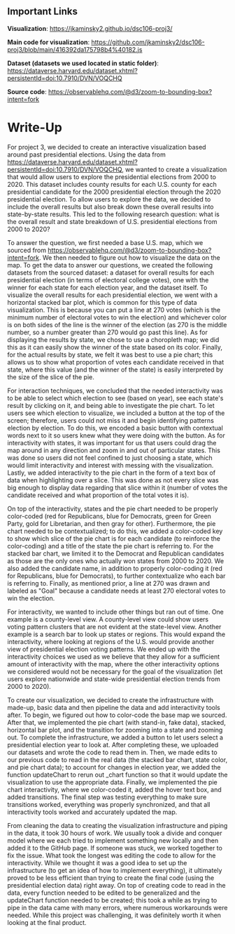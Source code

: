 ## Important Links

**Visualization**: https://jkaminsky2.github.io/dsc106-proj3/

**Main code for visualization**: https://github.com/jkaminsky2/dsc106-proj3/blob/main/416392da175798b4%40182.js

**Dataset (datasets we used located in static folder)**: https://dataverse.harvard.edu/dataset.xhtml?persistentId=doi:10.7910/DVN/VOQCHQ

**Source code**: https://observablehq.com/@d3/zoom-to-bounding-box?intent=fork

# Write-Up

For project 3, we decided to create an interactive visualization based around past presidential elections. Using the data from https://dataverse.harvard.edu/dataset.xhtml?persistentId=doi:10.7910/DVN/VOQCHQ, we wanted to create a visualization that would allow users to explore the presidential elections from 2000 to 2020. This dataset includes county results for each U.S. county for each presidential candidate for the 2000 presidential election through the 2020 presidential election. To allow users to explore the data, we decided to include the overall results but also break down these overall results into state-by-state results. This led to the following research question: what is the overall result and state breakdown of U.S. presidential elections from 2000 to 2020? 

To answer the question, we first needed a base U.S. map, which we sourced from https://observablehq.com/@d3/zoom-to-bounding-box?intent=fork. We then needed to figure out how to visualize the data on the map. To get the data to answer our questions, we created the following datasets from the sourced dataset: a dataset for overall results for each presidential election (in terms of electoral college votes), one with the winner for each state for each election year, and the dataset itself. To visualize the overall results for each presidential election, we went with a horizontal stacked bar plot, which is common for this type of data visualization. This is because you can put a line at 270 votes (which is the minimum number of electoral votes to win the election) and whichever color is on both sides of the line is the winner of the election (as 270 is the middle number, so a number greater than 270 would go past this line). As for displaying the results by state, we chose to use a choropleth map; we did this as it can easily show the winner of the state based on its color. Finally, for the actual results by state, we felt it was best to use a pie chart; this allows us to show what proportion of votes each candidate received in that state, where this value (and the winner of the state) is easily interpreted by the size of the slice of the pie.

For interaction techniques, we concluded that the needed interactivity was to be able to select which election to see (based on year), see each state's result by clicking on it, and being able to investigate the pie chart. To let users see which election to visualize, we included a button at the top of the screen; therefore, users could not miss it and begin identifying patterns election by election. To do this, we encoded a basic button with contextual words next to it so users knew what they were doing with the button. As for interactivity with states, it was important for us that users could drag the map around in any direction and zoom in and out of particular states. This was done so users did not feel confined to just choosing a state, which would limit interactivity and interest with messing with the visualization. Lastly, we added interactivity to the pie chart in the form of a text box of data when highlighting over a slice. This was done as not every slice was big enough to display data regarding that slice within it (number of votes the candidate received and what proportion of the total votes it is).

On top of the interactivity, states and the pie chart needed to be properly color-coded (red for Republicans, blue for Democrats, green for Green Party, gold for Libretarian, and then gray for other). Furthermore, the pie chart needed to be contextualized; to do this, we added a color-coded key to show which slice of the pie chart is for each candidate (to reinforce the color-coding) and a title of the state the pie chart is referring to. For the stacked bar chart, we limited it to the Democrat and Republican candidates as those are the only ones who actually won states from 2000 to 2020. We also added the candidate name, in addition to properly color-coding it (red for Republicans, blue for Democrats), to further contextualize who each bar is referring to. Finally, as mentioned prior, a line at 270 was drawn and labeled as "Goal" because a candidate needs at least 270 electoral votes to win the election.

For interactivity, we wanted to include other things but ran out of time. One example is a county-level view. A county-level view could show users voting pattern clusters that are not evident at the state-level view. Another example is a search bar to look up states or regions. This would expand the interactivity, where looking at regions of the U.S. would provide another view of presidential election voting patterns. We ended up with the interactivity choices we used as we believe that they allow for a sufficient amount of interactivity with the map, where the other interactivity options we considered would not be necessary for the goal of the visualization (let users explore nationwide and state-wide presidential election trends from 2000 to 2020).

To create our visualization, we decided to create the infrastructure with made-up, basic data and then pipeline the data and add interactivity tools after. To begin, we figured out how to color-code the base map we sourced. After that, we implemented the pie chart (with stand-in, fake data), stacked, horizontal bar plot, and the transition for zooming into a state and zooming out. To complete the infrastructure, we added a button to let users select a presidential election year to look at. After completing these, we uploaded our datasets and wrote the code to read them in. Then, we made edits to our previous code to read in the real data (the stacked bar chart, state color, and pie chart data); to account for changes in election year, we added the function updateChart to rerun out _chart function so that it would update the visualization to use the appropriate data. Finally, we implemented the pie chart interactivity, where we color-coded it, added the hover text box, and added transitions. The final step was testing everything to make sure transitions worked, everything was properly synchronized, and that all interactivity tools worked and accurately updated the map.

From cleaning the data to creating the visualization infrastructure and piping in the data, it took 30 hours of work. We usually took a divide and conquer model where we each tried to implement something new locally and then added it to the GitHub page. If someone was stuck, we worked together to fix the issue. What took the longest was editing the code to allow for the interactivity. While we thought it was a good idea to set up the infrastructure (to get an idea of how to implement everything), it ultimately proved to be less efficient than trying to create the final code (using the presidential election data) right away. On top of creating code to read in the data, every function needed to be edited to be generalized and the updateChart function needed to be created; this took a while as trying to pipe in the data came with many errors, where numerous workarounds were needed. While this project was challenging, it was definitely worth it when looking at the final product.
